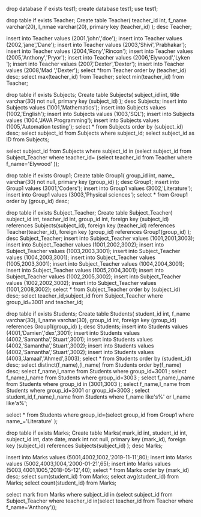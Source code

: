 

drop database if exists test1;
create database test1;
use test1;

drop table if exists Teacher;
Create table Teacher(
teacher_id int,
f_name varchar(20),
l_nmae varchar(20),
primary key (teacher_id)
);
desc Teacher;

insert into Teacher values (2001,'john','doe');
insert into Teacher values (2002,'jane','Dane');
insert into Teacher values (2003,'Shivi','Prabhakar');
insert into Teacher values (2004,'Rony','Rincon');
insert into Teacher values (2005,'Anthony','Pryor');
insert into Teacher values (2006,'Elywood','Lyken ');
insert into Teacher values (2007,'Dexter','Dexter');
insert into Teacher values (2008,'Mad ','Dexter');
select *from Teacher order by (teacher_id) desc;
select max(teacher_id) from Teacher;
select min(teacher_id) from Teacher;






drop table if exists Subjects;
Create table Subjects(
subject_id int,
title varchar(30) not null,
primary key (subject_id)
);
desc Subjects;
insert into Subjects values (1001,'Mathematics');
insert into Subjects values (1002,'English');
insert into Subjects values (1003,'SQL');
insert into Subjects values (1004,'JAVA Programming');
insert into Subjects values (1005,'Automation testing');
select * from Subjects order by (subject_id) desc;
select subject_id from Subjects where subject_id;
select subject_id as ID from Subjects;

select subject_id from Subjects where subject_id in (select subject_id from Subject_Teacher where teacher_id= (select teacher_id from  Teacher where f_name='Elywood' ));

drop table if exists Group1;
Create table Group1(
group_id int,
name_ varchar(30) not null,
primary key (group_id)
);
desc Group1;
insert into Group1 values (3001,'Coders');
insert into Group1 values (3002,'Literature');
insert into Group1 values (3003,'Physical sciences');
select * from Group1  order by (group_id) desc;



drop table if exists Subject_Teacher;
Create table Subject_Teacher(
subject_id int,
teacher_id int,
group_id int,
foreign key (subject_id) references Subjects(subject_id),
foreign key (teacher_id) references Teacher(teacher_id),
foreign key (group_id) references Group1(group_id)
);
desc Subject_Teacher;
insert into Subject_Teacher values (1001,2001,3003);
insert into Subject_Teacher values (1001,2002,3002);
insert into Subject_Teacher values (1003,2003,3001);
insert into Subject_Teacher values (1004,2003,3001);
insert into Subject_Teacher values (1005,2003,3001);
insert into Subject_Teacher values (1004,2004,3001);
insert into Subject_Teacher values (1005,2004,3001);
insert into Subject_Teacher values (1002,2005,3002);
insert into Subject_Teacher values (1002,2002,3002);
insert into Subject_Teacher values (1001,2008,3002);
select * from Subject_Teacher  order by (subject_id) desc;
select teacher_id,subject_id from Subject_Teacher where group_id=3001 and teacher_id;


drop table if exists Students;
Create table Students(
student_id int,
f_name varchar(30),
l_name varchar(30),
group_id int,
foreign key (group_id) references Group1(group_id)
);
desc Students;
insert into Students values (4001,'Damien','dex',3001);
insert into Students values (4002,'Samantha','Stuart',3001);
insert into Students values (4002,'Samantha','Stuart',3002);
insert into Students values (4002,'Samantha','Stuart',3002);
insert into Students values (4003,'Jamaal','Ahmed',3003);
select * from Students  order by (student_id) desc;
select distinct(f_name),(l_name) from Students order by(f_name) desc;
select f_name,l_name from Students where group_id=3001 ;
select f_name,l_name from Students where group_id=3003 ;
select f_name,l_name from Students where group_id in (3001,3003 );
select f_name,l_name from Students where group_id=3001 or group_id=3003 ;
select  student_id,f_name,l_name from Students where f_name like's%' or l_name like'a%';

select * from Students where group_id=(select group_id from Group1 where name_='Literature' );




drop table if exists Marks;
Create table Marks(
mark_id int,
student_id int,
subject_id int,
date date,
mark int not null,
primary key (mark_id),
foreign key (subject_id) references Subjects(subject_id)
);
desc Marks;

insert into Marks values (5001,4002,1002,'2019-11-11',80);
insert into Marks values (5002,4003,1004,'2000-01-21',65);
insert into Marks values (5003,4001,1005,'2018-05-12',40);
select * from Marks order by (mark_id) desc;
select sum(student_id) from Marks;
select avg(student_id) from Marks;
select count(student_id) from Marks;

select mark from Marks 
where subject_id in (select subject_id from Subject_Teacher where teacher_id in(select teacher_id from Teacher where f_name='Anthony'));

